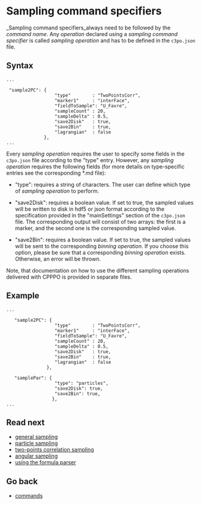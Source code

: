 Sampling command specifiers
======================


_Sampling command specifiers_always need to be followed by the _command name_. Any _operation_ declared using a _sampling command specifier_ is called _sampling operation_ and has to be defined in the `c3po.json` file.

Syntax  
-------
```
...

 "sample2PC": {
                  "type"        : "TwoPointsCorr",
                  "marker1"     : "interFace",
                  "fieldToSample": "U_Favre",
                  "sampleCount" : 20,
                  "sampleDelta" : 0.5,
                  "save2Disk"   : true,
                  "save2Bin"    : true,
                  "lagrangian"  : false
              },
...
```
Every _sampling operation_ requires the user to specify some fields in the `c3po.json` file according to the "type" entry. However, any _sampling operation_ requires the following fields (for more details on type-specific entries see the corresponding *.md file):

* "type": requires a string of characters. The user can define which type of _sampling operation_ to perform.

* "save2Disk": requires a boolean value. If set to true, the sampled values will be written to disk in hdf5 or json format according to the specification provided in the "mainSettings" section of the `c3po.json` file. The corresponding output will consist of two arrays: the first is a marker, and the second one is the corresponding sampled value.

* "save2Bin": requires a boolean value. If set to true, the sampled values will be sent to the corresponding _binning operation_. If you choose this option, please be sure that a corresponding _binning operation_ exists. Otherwise, an error will be thrown.

Note, that documentation on how to use the different sampling operations delivered with CPPPO is provided in separate files.

Example
-------
```
...
                 
   "sample2PC": {
                  "type"        : "TwoPointsCorr",
                  "marker1"     : "interFace",
                  "fieldToSample": "U_Favre",
                  "sampleCount" : 20,
                  "sampleDelta" : 0.5,
                  "save2Disk"   : true,
                  "save2Bin"    : true,
                  "lagrangian"  : false
               },
  
   "samplePar": {
                  "type": "particles",
                  "save2Disk": true,
                  "save2Bin": true,
                 },
...
```

Read next
-----------
 - [general sampling](12_sampling_1_general.md)
 - [particle sampling](12_sampling_2_particle.md)
 - [two-points correlation sampling](12_sampling_3_twoPointCorr.md)
 - [angular sampling](12_sampling_4_angleVecVec.md)
 - [using the formula parser](12_sampling_5_formula.md)
 
Go back
-----------
 - [commands](10_commandTypes.md) 
